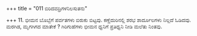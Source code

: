 +++
title = "011 ಬಿರಿದವದ್ರಿಗಳನಿಲಸುತನು"

+++
11. ಭೀಮನ ಬೊಬ್ಬೆಗೆ ಪರ್ವತಗಳು ಬಿರುಕು ಬಿಟ್ಟವು. ಕಣ್ಣೆದುರಿನಲ್ಲಿ ಶರಭ ಶಾರ್ದೂಲಗಳು ನಿಲ್ಲದೆ ಓಡಿದವು. ಮರಗಿಡ, ಮೃಗಗಿಗದ ಮಾತೇಕೆ ? ಗಿರಿಗುಹೆಗಳು ಭೀಮನ ಧ್ವನಿಗೆ ಪ್ರತಿಧ್ವನಿ ನೀಡಿ ಮಲೆತು ನಿಂತವು.